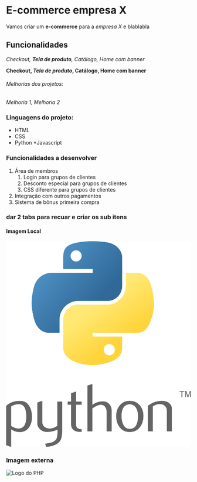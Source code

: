 # E-commerce empresa X

Vamos criar um **e-commerce** para a *empresa X* e blablabla

## Funcionalidades

_Checkout, **Tela de produto**, Catálogo, Home com banner_

**Checkout, _Tela de produto_, Catálogo, Home com banner**


###### Melhorias dos projetos:

_Melhoria 1_, _Melhoria 2_

### Linguagens do projeto:

* HTML
* CSS
* Python
*Javascript

### Funcionalidades a desenvolver

1. Área de membros
    1. Login para grupos de clientes
    2. Desconto especial para grupos de clientes
    3. CSS diferente para grupos de clientes
2. Integração com outros pagamentos
3. Sistema de bônus primeira compra

### dar 2 tabs para recuar e criar os sub itens

#### Imagem Local

![Logo do Python](imagens/python-logo.png)

### Imagem externa

![Logo do PHP](https://en.wikipedia.org/wiki/PHP)